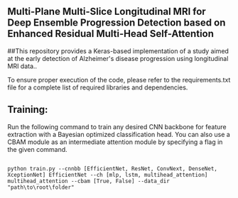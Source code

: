 ## Multi-Plane Multi-Slice Longitudinal MRI for Deep Ensemble Progression Detection based on Enhanced Residual Multi-Head Self-Attention 

##This repository provides a Keras-based implementation of a study aimed at the early detection of Alzheimer's disease progression using longitudinal MRI data..

To ensure proper execution of the code, please refer to the requirements.txt file for a complete list of required libraries and dependencies.

## Training:
Run the following command to train any desired CNN backbone for feature extraction with a Bayesian optimized classification head. You can also use a CBAM module as an intermediate attention module by specifying a flag in the given command.
```

python train.py --cnnbb [EfficientNet, ResNet, ConvNext, DenseNet, XceptionNet] EfficientNet --ch [mlp, lstm, multihead_attention] multihead_attention --cbam [True, False] --data_dir "path\to\root\folder" 

```



